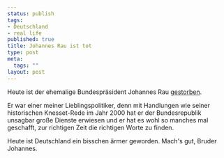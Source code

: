 ```yaml
--- 
status: publish
tags: 
- Deutschland
- real life
published: true
title: Johannes Rau ist tot
type: post
meta: 
  tags: ""
layout: post
---
```

Heute ist der ehemalige Bundespräsident Johannes Rau <a href="http://www.tagesschau.de/aktuell/meldungen/0,1185,OID3817886_TYP6_THE_NAV_REF1_BAB,00.html">gestorben</a>.

Er war einer meiner Lieblingspolitiker, denn mit Handlungen wie seiner historischen Knesset-Rede im Jahr 2000 hat er der Bundesrepublik unsagbar große Dienste erwiesen und er hat es wohl so manches mal geschafft, zur richtigen Zeit die richtigen Worte zu finden.

Heute ist Deutschland ein bisschen ärmer geworden. Mach's gut, Bruder Johannes.
